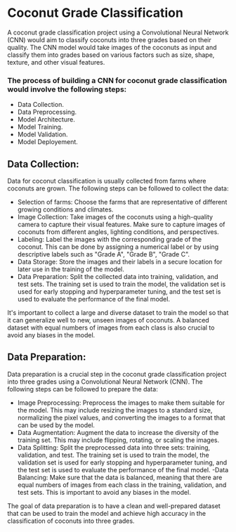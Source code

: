 # Coconut Grade Classification
A coconut grade classification project using a Convolutional Neural Network (CNN) would aim to classify coconuts into three grades based on their quality. The CNN model would take images of the coconuts as input and classify them into grades based on various factors such as size, shape, texture, and other visual features.

### The process of building a CNN for coconut grade classification would involve the following steps:
- Data Collection.
- Data Preprocessing.
- Model Architecture.
- Model Training.
- Model Validation.
- Model Deployement.

## Data Collection:
Data for coconut classification is usually collected from farms where coconuts are grown. The following steps can be followed to collect the data:
- Selection of farms: Choose the farms that are representative of different growing conditions and climates.
- Image Collection: Take images of the coconuts using a high-quality camera to capture their visual features. Make sure to capture images of coconuts from different angles, lighting conditions, and perspectives.
- Labeling: Label the images with the corresponding grade of the coconut. This can be done by assigning a numerical label or by using descriptive labels such as "Grade A", "Grade B", "Grade C".
- Data Storage: Store the images and their labels in a secure location for later use in the training of the model.
- Data Preparation: Split the collected data into training, validation, and test sets. The training set is used to train the model, the validation set is used for early stopping and hyperparameter tuning, and the test set is used to evaluate the performance of the final model.

It's important to collect a large and diverse dataset to train the model so that it can generalize well to new, unseen images of coconuts. A balanced dataset with equal numbers of images from each class is also crucial to avoid any biases in the model.

## Data Preparation:
Data preparation is a crucial step in the coconut grade classification project into three grades using a Convolutional Neural Network (CNN). The following steps can be followed to prepare the data:
- Image Preprocessing: Preprocess the images to make them suitable for the model. This may include resizing the images to a standard size, normalizing the pixel values, and converting the images to a format that can be used by the model.
- Data Augmentation: Augment the data to increase the diversity of the training set. This may include flipping, rotating, or scaling the images.
- Data Splitting: Split the preprocessed data into three sets: training, validation, and test. The training set is used to train the model, the validation set is used for early stopping and hyperparameter tuning, and the test set is used to evaluate the performance of the final model.
 -Data Balancing: Make sure that the data is balanced, meaning that there are equal numbers of images from each class in the training, validation, and test sets. This is important to avoid any biases in the model.

The goal of data preparation is to have a clean and well-prepared dataset that can be used to train the model and achieve high accuracy in the classification of coconuts into three grades.
